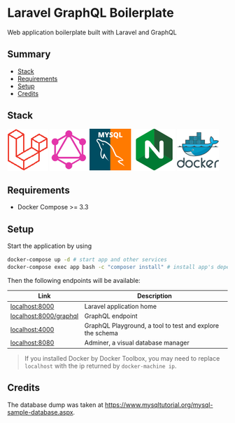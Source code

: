 # Laravel GraphQL Boilerplate
Web application boilerplate built with Laravel and GraphQL

## Summary

- [Stack](#stack)
- [Requirements](#requirements)
- [Setup](#setup)
- [Credits](#credits)

## Stack

![Laravel](https://raw.githubusercontent.com/lgcolella/laravel-graphql-boilerplate/master/repository/laravel.png "Laravel")
![GraphQL](https://raw.githubusercontent.com/lgcolella/laravel-graphql-boilerplate/master/repository/graphql.png "GraphQL")
![MySQL](https://raw.githubusercontent.com/lgcolella/laravel-graphql-boilerplate/master/repository/mysql.png "MySQL")
![Nginx](https://raw.githubusercontent.com/lgcolella/laravel-graphql-boilerplate/master/repository/nginx.png "Nginx")
![Docker](https://raw.githubusercontent.com/lgcolella/laravel-graphql-boilerplate/master/repository/docker.png "Docker")

## Requirements

- Docker Compose >= 3.3

## Setup

Start the application by using

```sh
docker-compose up -d # start app and other services
docker-compose exec app bash -c "composer install" # install app's dependencies
```

Then the following endpoints will be available:

Link | Description
---  | ---
[localhost:8000](http://localhost:8000) | Laravel application home
[localhost:8000/graphql](http://localhost:8000/graphql) | GraphQL endpoint
[localhost:4000](http://localhost:3000) | GraphQL Playground, a tool to test and explore the schema
[localhost:8080](http:localhost:8080) | Adminer, a visual database manager

> If you installed Docker by Docker Toolbox, you may need to replace `localhost` with the ip returned by `docker-machine ip`.

## Credits

The database dump was taken at https://www.mysqltutorial.org/mysql-sample-database.aspx.
